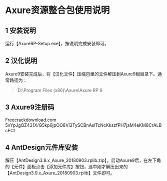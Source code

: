 # Axure资源整合包使用说明

## 1 安装说明

运行【AxureRP-Setup.exe】，按说明完成安装即可。

## 2 汉化说明

Axure9安装完成后，将【汉化文件】压缩包里的文件解压到Axure9根目录下。通常路径为：

> D:\Program Files (x86)\Axure\Axure RP 9

## 3 Axure9注册码

Freecrackdownload.com
5vYpJgQZ431X/G5kp6jpOO8Vi3TySCBnAslTcNcKkszfPH7jaM4eKM8CrALBcEC1

## 4 AntDesign元件库安装

解压【AntDesign3.9.x_Axure_20180903.rplib.zip】。启动Axure9后，在左下角的【元件】面板点击【添加元件库】按钮，选中刚才解压出来的【AntDesign3.9.x_Axure_20180903.rplib】文件即可。

